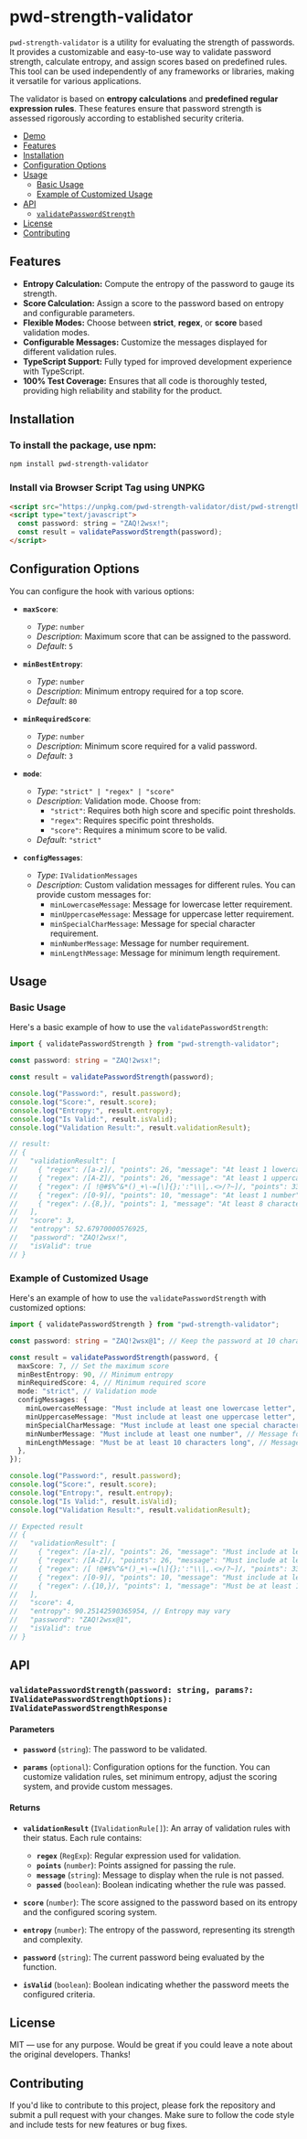 # pwd-strength-validator
`pwd-strength-validator` is a utility for evaluating the strength of passwords. It provides a customizable and easy-to-use way to validate password strength, calculate entropy, and assign scores based on predefined rules. This tool can be used independently of any frameworks or libraries, making it versatile for various applications.

The validator is based on **entropy calculations** and **predefined regular expression rules**. These features ensure that password strength is assessed rigorously according to established security criteria.

- [Demo](#demo)
- [Features](#features)
- [Installation](#installation)
- [Configuration Options](#configuration-options)
- [Usage](#usage)
  - [Basic Usage](#basic-usage)
  - [Example of Customized Usage](#example-of-customized-usage)
- [API](#api)
  - [`validatePasswordStrength`](#validatepasswordstrengthpassword-string-params-ivalidatepasswordstrengthoptions-ivalidatepasswordstrengthresponse)
- [License](#license)
- [Contributing](#contributing)


## Features

- **Entropy Calculation:** Compute the entropy of the password to gauge its strength.
- **Score Calculation:** Assign a score to the password based on entropy and configurable parameters.
- **Flexible Modes:** Choose between **strict**, **regex**, or **score** based validation modes.
- **Configurable Messages:** Customize the messages displayed for different validation rules.
- **TypeScript Support:** Fully typed for improved development experience with TypeScript.
- **100% Test Coverage:** Ensures that all code is thoroughly tested, providing high reliability and stability for the product.


## Installation

### To install the package, use npm:

```bash
npm install pwd-strength-validator
```

### Install via Browser Script Tag using UNPKG

```html
<script src="https://unpkg.com/pwd-strength-validator/dist/pwd-strength-validator.umd.js"></script>
<script type="text/javascript">
  const password: string = "ZAQ!2wsx!";
  const result = validatePasswordStrength(password);
</script>
```

## Configuration Options

You can configure the hook with various options:

- **`maxScore`**:

  - _Type_: `number`
  - _Description_: Maximum score that can be assigned to the password.
  - _Default_: `5`

- **`minBestEntropy`**:

  - _Type_: `number`
  - _Description_: Minimum entropy required for a top score.
  - _Default_: `80`

- **`minRequiredScore`**:

  - _Type_: `number`
  - _Description_: Minimum score required for a valid password.
  - _Default_: `3`

- **`mode`**:

  - _Type_: `"strict" | "regex" | "score"`
  - _Description_: Validation mode. Choose from:
    - `"strict"`: Requires both high score and specific point thresholds.
    - `"regex"`: Requires specific point thresholds.
    - `"score"`: Requires a minimum score to be valid.
  - _Default_: `"strict"`

- **`configMessages`**:
  - _Type_: `IValidationMessages`
  - _Description_: Custom validation messages for different rules. You can provide custom messages for:
    - `minLowercaseMessage`: Message for lowercase letter requirement.
    - `minUppercaseMessage`: Message for uppercase letter requirement.
    - `minSpecialCharMessage`: Message for special character requirement.
    - `minNumberMessage`: Message for number requirement.
    - `minLengthMessage`: Message for minimum length requirement.

## Usage

### Basic Usage

Here's a basic example of how to use the `validatePasswordStrength`:

```typescript
import { validatePasswordStrength } from "pwd-strength-validator";

const password: string = "ZAQ!2wsx!";

const result = validatePasswordStrength(password);

console.log("Password:", result.password);
console.log("Score:", result.score);
console.log("Entropy:", result.entropy);
console.log("Is Valid:", result.isValid);
console.log("Validation Result:", result.validationResult);

// result:
// {
//   "validationResult": [
//     { "regex": /[a-z]/, "points": 26, "message": "At least 1 lowercase letter", "passed": true },
//     { "regex": /[A-Z]/, "points": 26, "message": "At least 1 uppercase letter", "passed": true },
//     { "regex": /[ !@#$%^&*()_+\-=[\]{};':"\\|,.<>/?~]/, "points": 33, "message": "At least 1 special character", "passed": true },
//     { "regex": /[0-9]/, "points": 10, "message": "At least 1 number", "passed": true },
//     { "regex": /.{8,}/, "points": 1, "message": "At least 8 characters long", "passed": true }
//   ],
//   "score": 3,
//   "entropy": 52.67970000576925,
//   "password": "ZAQ!2wsx!",
//   "isValid": true
// }
```

### Example of Customized Usage

Here's an example of how to use the `validatePasswordStrength` with customized options:

```typescript
import { validatePasswordStrength } from "pwd-strength-validator";

const password: string = "ZAQ!2wsx@1"; // Keep the password at 10 characters

const result = validatePasswordStrength(password, {
  maxScore: 7, // Set the maximum score
  minBestEntropy: 90, // Minimum entropy
  minRequiredScore: 4, // Minimum required score
  mode: "strict", // Validation mode
  configMessages: {
    minLowercaseMessage: "Must include at least one lowercase letter", // Message for lowercase requirement
    minUppercaseMessage: "Must include at least one uppercase letter", // Message for uppercase requirement
    minSpecialCharMessage: "Must include at least one special character", // Message for special character requirement
    minNumberMessage: "Must include at least one number", // Message for number requirement
    minLengthMessage: "Must be at least 10 characters long", // Message for length requirement
  },
});

console.log("Password:", result.password);
console.log("Score:", result.score);
console.log("Entropy:", result.entropy);
console.log("Is Valid:", result.isValid);
console.log("Validation Result:", result.validationResult);

// Expected result
// {
//   "validationResult": [
//     { "regex": /[a-z]/, "points": 26, "message": "Must include at least one lowercase letter", "passed": true },
//     { "regex": /[A-Z]/, "points": 26, "message": "Must include at least one uppercase letter", "passed": true },
//     { "regex": /[ !@#$%^&*()_+\-=[\]{};':"\\|,.<>/?~]/, "points": 33, "message": "Must include at least one special character", "passed": true },
//     { "regex": /[0-9]/, "points": 10, "message": "Must include at least one number", "passed": true },
//     { "regex": /.{10,}/, "points": 1, "message": "Must be at least 10 characters long", "passed": true }
//   ],
//   "score": 4,
//   "entropy": 90.25142590365954, // Entropy may vary
//   "password": "ZAQ!2wsx@1",
//   "isValid": true
// }
```

## API

### `validatePasswordStrength(password: string, params?: IValidatePasswordStrengthOptions): IValidatePasswordStrengthResponse`

#### Parameters

- **`password`** (`string`): The password to be validated.

- **`params`** (`optional`): Configuration options for the function. You can customize validation rules, set minimum entropy, adjust the scoring system, and provide custom messages.

#### Returns

- **`validationResult`** (`IValidationRule[]`): An array of validation rules with their status. Each rule contains:

  - **`regex`** (`RegExp`): Regular expression used for validation.
  - **`points`** (`number`): Points assigned for passing the rule.
  - **`message`** (`string`): Message to display when the rule is not passed.
  - **`passed`** (`boolean`): Boolean indicating whether the rule was passed.

- **`score`** (`number`): The score assigned to the password based on its entropy and the configured scoring system.

- **`entropy`** (`number`): The entropy of the password, representing its strength and complexity.

- **`password`** (`string`): The current password being evaluated by the function.

- **`isValid`** (`boolean`): Boolean indicating whether the password meets the configured criteria.

## License

MIT — use for any purpose. Would be great if you could leave a note about the original developers. Thanks!

## Contributing

If you'd like to contribute to this project, please fork the repository and submit a pull request with your changes. Make sure to follow the code style and include tests for new features or bug fixes.
